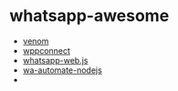 # whatsapp-awesome

- [venom](https://github.com/orkestral/venom)
- [wppconnect](https://github.com/wppconnect-team/wppconnect)
- [whatsapp-web.js](https://github.com/pedroslopez/whatsapp-web.js)
- [wa-automate-nodejs](https://github.com/open-wa/wa-automate-nodejs)
- 





